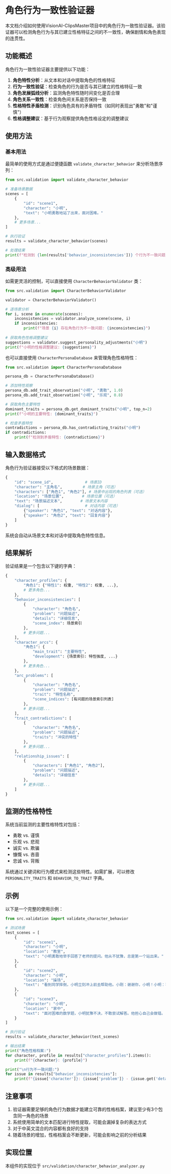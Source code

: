 # 角色行为一致性验证器

本文档介绍如何使用VisionAI-ClipsMaster项目中的角色行为一致性验证器。该验证器可以检测角色行为与其已建立性格特征之间的不一致性，确保剧情和角色表现的连贯性。

## 功能概述

角色行为一致性验证器主要提供以下功能：

1. **角色特性分析**：从文本和对话中提取角色的性格特征
2. **行为一致性验证**：检查角色的行为是否与其已建立的性格特征一致
3. **角色发展弧线分析**：监测角色特性随时间变化是否合理
4. **角色关系一致性**：检查角色间关系是否保持一致
5. **性格特性矛盾检测**：识别角色具有的矛盾特性（如同时表现出"勇敢"和"谨慎"）
6. **性格调整建议**：基于行为观察提供角色性格设定的调整建议

## 使用方法

### 基本用法

最简单的使用方式是通过便捷函数 `validate_character_behavior` 来分析场景序列：

```python
from src.validation import validate_character_behavior

# 准备场景数据
scenes = [
    {
        "id": "scene1",
        "character": "小明",
        "text": "小明勇敢地站了出来，面对困难。"
    },
    # 更多场景...
]

# 执行验证
results = validate_character_behavior(scenes)

# 处理结果
print(f"检测到 {len(results['behavior_inconsistencies'])} 个行为不一致问题")
```

### 高级用法

如需更灵活的控制，可以直接使用 `CharacterBehaviorValidator` 类：

```python
from src.validation import CharacterBehaviorValidator

validator = CharacterBehaviorValidator()

# 逐场景分析
for i, scene in enumerate(scenes):
    inconsistencies = validator.analyze_scene(scene, i)
    if inconsistencies:
        print(f"场景 {i} 存在角色行为不一致问题: {inconsistencies}")
        
# 获取角色性格调整建议
suggestions = validator.suggest_personality_adjustments("小明")
print(f"小明的性格调整建议: {suggestions}")
```

也可以直接使用 `CharacterPersonaDatabase` 来管理角色性格特性：

```python
from src.validation import CharacterPersonaDatabase

persona_db = CharacterPersonaDatabase()

# 添加特性观察
persona_db.add_trait_observation("小明", "勇敢", 1.0)
persona_db.add_trait_observation("小明", "乐观", 0.8)

# 获取角色主要特性
dominant_traits = persona_db.get_dominant_traits("小明", top_n=2)
print(f"小明的主要特性: {dominant_traits}")

# 检查矛盾特性
contradictions = persona_db.has_contradicting_traits("小明")
if contradictions:
    print(f"检测到矛盾特性: {contradictions}")
```

## 输入数据格式

角色行为验证器接受以下格式的场景数据：

```python
{
    "id": "scene_id",              # 场景ID
    "character": "主角名",         # 场景主角（可选）
    "characters": ["角色1", "角色2"], # 场景中出现的角色列表（可选）
    "location": "场景位置",        # 场景位置（可选）
    "text": "场景描述文本",        # 场景文本内容
    "dialog": [                    # 对话内容（可选）
        {"speaker": "角色1", "text": "对话内容"},
        {"speaker": "角色2", "text": "回复内容"}
    ]
}
```

系统会自动从场景文本和对话中提取角色特性信息。

## 结果解析

验证结果是一个包含以下键的字典：

```python
{
    "character_profiles": {
        "角色1": {"特性1": 权重, "特性2": 权重, ...},
        # 更多角色...
    },
    "behavior_inconsistencies": [
        {
            "character": "角色名",
            "problem": "问题描述",
            "details": "详细信息",
            "scene_index": 场景索引
        },
        # 更多问题...
    ],
    "character_arcs": {
        "角色1": {
            "main_trait": "主要特性",
            "development": {场景索引: 特性强度, ...}
        },
        # 更多角色...
    },
    "arc_problems": [
        {
            "character": "角色名",
            "problem": "问题描述",
            "trait": "特性名称",
            "scene_indices": [有问题的场景索引列表]
        },
        # 更多问题...
    ],
    "trait_contradictions": [
        {
            "character": "角色名",
            "problem": "问题描述",
            "traits": "冲突的特性"
        },
        # 更多问题...
    ],
    "relationship_issues": [
        {
            "characters": ["角色1", "角色2"],
            "problem": "问题描述",
            "details": "详细信息"
        },
        # 更多问题...
    ]
}
```

## 监测的性格特性

系统当前监测的主要性格特性对包括：

- 勇敢 vs. 谨慎
- 乐观 vs. 悲观
- 诚实 vs. 欺骗
- 慷慨 vs. 吝啬
- 忠诚 vs. 背叛

系统通过关键词和行为模式来检测这些特性。如需扩展，可以修改 `PERSONALITY_TRAITS` 和 `BEHAVIOR_TO_TRAIT` 字典。

## 示例

以下是一个完整的使用示例：

```python
from src.validation import validate_character_behavior

# 测试场景
test_scenes = [
    {
        "id": "scene1",
        "character": "小明",
        "location": "教室",
        "text": "小明勇敢地举手回答了老师的提问。他从不犹豫，总是第一个站出来。"
    },
    {
        "id": "scene2",
        "character": "小明",
        "location": "操场",
        "text": "看到同学摔倒，小明立刻冲上前去帮助他。小刚：谢谢你，小明！小明：不用谢，这是我应该做的。"
    },
    {
        "id": "scene3",
        "character": "小明",
        "location": "家中",
        "text": "面对困难的数学题，小明犹豫不决，不敢尝试解答。他担心自己会做错。"
    }
]

# 执行验证
results = validate_character_behavior(test_scenes)

# 输出结果
print("角色性格档案:")
for character, profile in results["character_profiles"].items():
    print(f"{character}: {profile}")

print("\n行为不一致问题:")
for issue in results["behavior_inconsistencies"]:
    print(f"{issue['character']}: {issue['problem']} - {issue.get('details', '')}")
```

## 注意事项

1. 验证器需要足够的角色行为数据才能建立可靠的性格档案，建议至少有3个包含同一角色的场景
2. 系统使用简单的文本匹配进行特性提取，可能会漏掉复杂的表达方式
3. 对于中英文混合的内容都有良好的支持
4. 随着场景的增加，性格档案会不断更新，可能会影响之前的分析结果

## 实现位置

本组件的实现位于 `src/validation/character_behavior_analyzer.py` 